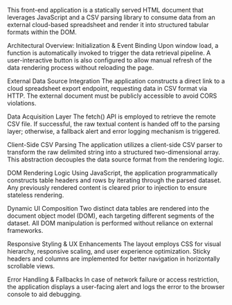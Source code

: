 This front-end application is a statically served HTML document that leverages JavaScript and a CSV parsing library to consume data from an external cloud-based spreadsheet and render it into structured tabular formats within the DOM.

Architectural Overview:
Initialization & Event Binding
Upon window load, a function is automatically invoked to trigger the data retrieval pipeline. A user-interactive button is also configured to allow manual refresh of the data rendering process without reloading the page.

External Data Source Integration
The application constructs a direct link to a cloud spreadsheet export endpoint, requesting data in CSV format via HTTP. The external document must be publicly accessible to avoid CORS violations.

Data Acquisition Layer
The fetch() API is employed to retrieve the remote CSV file. If successful, the raw textual content is handed off to the parsing layer; otherwise, a fallback alert and error logging mechanism is triggered.

Client-Side CSV Parsing
The application utilizes a client-side CSV parser to transform the raw delimited string into a structured two-dimensional array. This abstraction decouples the data source format from the rendering logic.

DOM Rendering Logic
Using JavaScript, the application programmatically constructs table headers and rows by iterating through the parsed dataset. Any previously rendered content is cleared prior to injection to ensure stateless rendering.

Dynamic UI Composition
Two distinct data tables are rendered into the document object model (DOM), each targeting different segments of the dataset. All DOM manipulation is performed without reliance on external frameworks.

Responsive Styling & UX Enhancements
The layout employs CSS for visual hierarchy, responsive scaling, and user experience optimization. Sticky headers and columns are implemented for better navigation in horizontally scrollable views.

Error Handling & Fallbacks
In case of network failure or access restriction, the application displays a user-facing alert and logs the error to the browser console to aid debugging.
